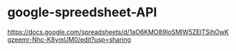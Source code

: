 # google-spreedsheet-API
https://docs.google.com/spreadsheets/d/1aO6KMO89loSMlW5ZEITSjhOwKgzeemr-Nhc-K8ymUM0/edit?usp=sharing
